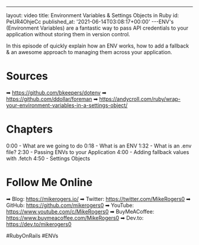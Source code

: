 ---
layout: video
title: Environment Variables & Settings Objects in Ruby
id: PeUR4OhjeCc
published_at: '2021-06-14T03:08:17+00:00'
---ENV's (Environment Variables) are a fantastic way to pass API credentials to your application without storing them in version control.

In this episode of quickly explain how an ENV works, how to add a fallback & an awesome approach to managing them across your application.

# Sources

➡ https://github.com/bkeepers/dotenv
➡ https://github.com/ddollar/foreman
➡ https://andycroll.com/ruby/wrap-your-environment-variables-in-a-settings-object/

# Chapters

0:00 -  What are we going to do
0:18 -  What is an ENV
1:32 -  What is an .env file?
2:30 - Passing ENVs to your Application
4:00 - Adding fallback values with .fetch
4:50 - Settings Objects

# Follow Me Online

➡ Blog: https://mikerogers.io/
➡ Twitter: https://twitter.com/MikeRogers0
➡ GitHub: https://github.com/mikerogers0
➡ YouTube: https://www.youtube.com/c/MikeRogers0
➡ BuyMeACoffee: https://www.buymeacoffee.com/MikeRogers0
➡ Dev.to: https://dev.to/mikerogers0

#RubyOnRails #ENVs